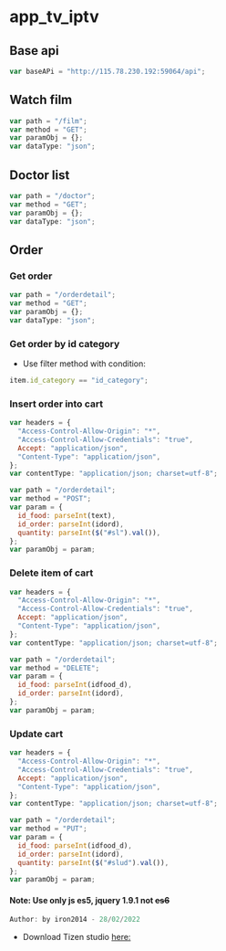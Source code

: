 # app_tv_iptv

## Base api

```js
var baseAPi = "http://115.78.230.192:59064/api";
```

## Watch film

```js
var path = "/film";
var method = "GET";
var paramObj = {};
var dataType: "json";
```

## Doctor list

```js
var path = "/doctor";
var method = "GET";
var paramObj = {};
var dataType: "json";
```

## Order

### Get order

```js
var path = "/orderdetail";
var method = "GET";
var paramObj = {};
var dataType: "json";
```

### Get order by id category

- Use filter method with condition:

```js
item.id_category == "id_category";
```

### Insert order into cart

```js
var headers = {
  "Access-Control-Allow-Origin": "*",
  "Access-Control-Allow-Credentials": "true",
  Accept: "application/json",
  "Content-Type": "application/json",
};
var contentType: "application/json; charset=utf-8";

var path = "/orderdetail";
var method = "POST";
var param = {
  id_food: parseInt(text),
  id_order: parseInt(idord),
  quantity: parseInt($("#sl").val()),
};
var paramObj = param;
```

### Delete item of cart

```js
var headers = {
  "Access-Control-Allow-Origin": "*",
  "Access-Control-Allow-Credentials": "true",
  Accept: "application/json",
  "Content-Type": "application/json",
};
var contentType: "application/json; charset=utf-8";

var path = "/orderdetail";
var method = "DELETE";
var param = {
  id_food: parseInt(idfood_d),
  id_order: parseInt(idord),
};
var paramObj = param;
```

### Update cart

```js
var headers = {
  "Access-Control-Allow-Origin": "*",
  "Access-Control-Allow-Credentials": "true",
  Accept: "application/json",
  "Content-Type": "application/json",
};
var contentType: "application/json; charset=utf-8";

var path = "/orderdetail";
var method = "PUT";
var param = {
  id_food: parseInt(idfood_d),
  id_order: parseInt(idord),
  quantity: parseInt($("#slud").val()),
};
var paramObj = param;
```

#### Note: Use only js es5, jquery 1.9.1 not ~~es6~~ 
```ts
Author: by iron2014 - 28/02/2022
```
- Download Tizen studio [here:](https://developer.samsung.com/smarttv/develop/tools/tizen-studio.html) 